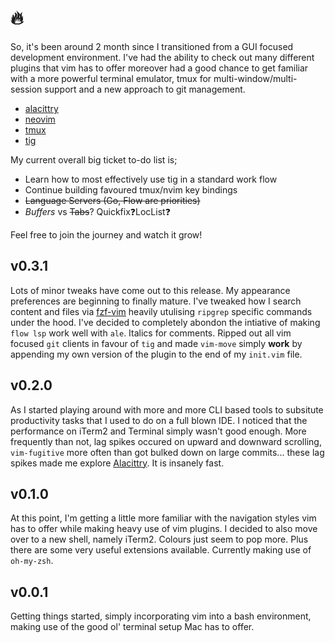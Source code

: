 # :fire: 

So, it's been around 2 month since I transitioned from a GUI focused development environment. I've had the ability to check out many different plugins that vim has to offer moreover had a good chance to get familiar with a more powerful terminal emulator, tmux for multi-window/multi-session support and a new approach to git management.

- [alacittry](https://github.com/jwilm/alacritty)
- [neovim](https://github.com/neovim/neovim)
- [tmux](https://github.com/tmux/tmux/wiki)
- [tig](https://github.com/jonas/tig)

My current overall big ticket to-do list is;

- Learn how to most effectively use tig in a standard work flow
- Continue building favoured tmux/nvim key bindings
- ~~Language Servers (Go, Flow are priorities)~~
- *Buffers* vs ~~Tabs~~? Quickfix:question:LocList:question:

Feel free to join the journey and watch it grow!

## v0.3.1
Lots of minor tweaks have come out to this release. My appearance preferences are beginning to finally mature. I've tweaked how I search content and files via [fzf-vim](https://github.com/junegunn/fzf.vim) heavily utulising `ripgrep` specific commands under the hood. I've decided to completely abondon the intiative of making `flow lsp` work well with `ale`. Italics for comments. Ripped out all vim focused `git`  clients in favour of `tig` and made `vim-move` simply **work** by appending my own version of the plugin to the end of my `init.vim` file. 

## v0.2.0
As I started playing around with more and more CLI based tools to subsitute productivity tasks that I used to do on a full blown IDE. I noticed that the performance on iTerm2 and Terminal simply wasn't good enough. More frequently than not, lag spikes occured on upward and downward scrolling, `vim-fugitive` more often than got bulked down on large commits... these lag spikes made me explore [Alacittry](https://github.com/jwilm/alacritty). It is insanely fast.

## v0.1.0
At this point, I'm getting a little more familiar with the navigation styles vim has to offer while making heavy use of vim plugins. I decided to also move over to a new shell, namely iTerm2. Colours just seem to pop more. Plus there are some very useful extensions available. Currently making use of `oh-my-zsh`.

## v0.0.1
Getting things started, simply incorporating vim into a bash environment, making use of the good ol' terminal setup Mac has to offer.
